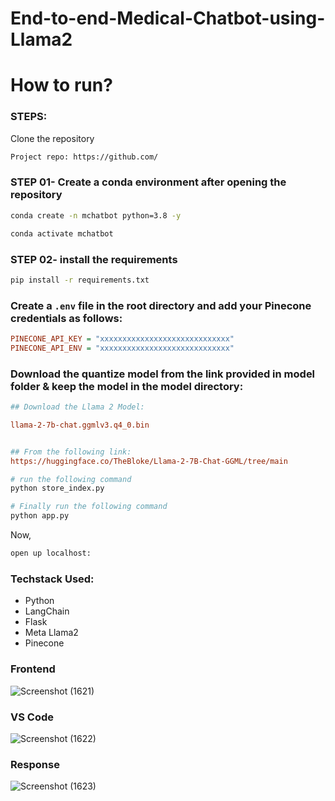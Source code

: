 # End-to-end-Medical-Chatbot-using-Llama2

# How to run?
### STEPS:

Clone the repository

```bash
Project repo: https://github.com/
```

### STEP 01- Create a conda environment after opening the repository

```bash
conda create -n mchatbot python=3.8 -y
```

```bash
conda activate mchatbot
```

### STEP 02- install the requirements
```bash
pip install -r requirements.txt
```


### Create a `.env` file in the root directory and add your Pinecone credentials as follows:

```ini
PINECONE_API_KEY = "xxxxxxxxxxxxxxxxxxxxxxxxxxxxx"
PINECONE_API_ENV = "xxxxxxxxxxxxxxxxxxxxxxxxxxxxx"
```


### Download the quantize model from the link provided in model folder & keep the model in the model directory:

```ini
## Download the Llama 2 Model:

llama-2-7b-chat.ggmlv3.q4_0.bin


## From the following link:
https://huggingface.co/TheBloke/Llama-2-7B-Chat-GGML/tree/main
```

```bash
# run the following command
python store_index.py
```

```bash
# Finally run the following command
python app.py
```

Now,
```bash
open up localhost:
```


### Techstack Used:

- Python
- LangChain
- Flask
- Meta Llama2
- Pinecone
  
###  Frontend
![Screenshot (1621)](https://github.com/ApurvBhusari/End_to_End_Medical_chatbot_generative_ai/assets/80256026/9296ecf2-d232-48af-906e-5a9f26296ae4)

###  VS Code
![Screenshot (1622)](https://github.com/ApurvBhusari/End_to_End_Medical_chatbot_generative_ai/assets/80256026/4dffba05-fbf0-4e3c-a665-36bc91e93791)

### Response
![Screenshot (1623)](https://github.com/ApurvBhusari/End_to_End_Medical_chatbot_generative_ai/assets/80256026/8bdef5ff-07a8-4f63-ae79-ac3c9c7c284e)



